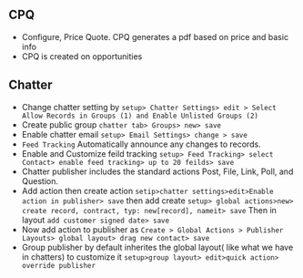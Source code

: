 
## CPQ
* Configure, Price Quote. CPQ generates a pdf based on price and basic info 
* CPQ is created on opportunities
## Chatter
* Change chatter setting by `setup> Chatter Settings> edit > Select Allow Records in Groups (1) and Enable Unlisted Groups (2)`
* Create public group `chatter tab> Groups> new> save`
* Enable chatter email `setup> Email Settings> change > save`
* `Feed Tracking` Automatically announce any changes to records. 
* Enable and Customize feild tracking `setup> Feed Tracking> select Contact> enable feed tracking> up to 20 feilds> save`
* Chatter publisher includes the standard actions Post, File, Link, Poll, and Question.
* Add action then create action `setip>chatter settings>edit>Enable action in publisher> save` then add create `setup> global actions>new> create record, contract, typ: new[record], nameit> save` 
Then in layout `add customer signed date> save`
* Now add action to publisher as `Create > Global Actions > Publisher Layouts> global layout> drag new contact> save`
* Group publisher by default inherites the global layout( like what we have in chatters) to customize it `setup>group layout> edit>quick action> override publisher`
